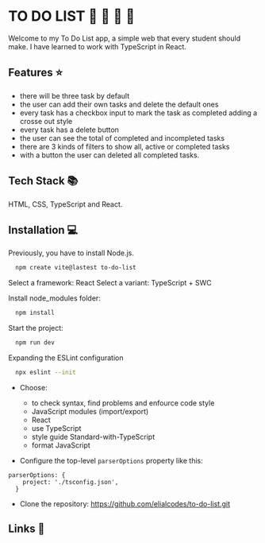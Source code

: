 # TO DO LIST :blue_book: :paperclip: :date: :notebook:

Welcome to my To Do List app, a simple web that every student should make. I have learned to work with TypeScript in React.

## Features :star:

- there will be three task by default
- the user can add their own tasks and delete the default ones
- every task has a checkbox input to mark the task as completed adding a crosse out style
- every task has a delete button
- the user can see the total of completed and incompleted tasks
- there are 3 kinds of filters to show all, active or completed tasks
- with a button the user can deleted all completed tasks.

## Tech Stack 📚

HTML, CSS, TypeScript and React.

## Installation 💻

Previously, you have to install Node.js.

```bash
  npm create vite@lastest to-do-list
```

Select a framework: React
Select a variant: TypeScript + SWC

Install node_modules folder:

```bash
  npm install
```

Start the project:

```bash
  npm run dev
```

Expanding the ESLint configuration

```bash
  npx eslint --init
```

- Choose:

  - to check syntax, find problems and enfource code style
  - JavaScript modules (import/export)
  - React
  - use TypeScript
  - style guide Standard-with-TypeScript
  - format JavaScript

- Configure the top-level `parserOptions` property like this:

```
parserOptions: {
    project: './tsconfig.json',
  }
```

- Clone the repository: https://github.com/elialcodes/to-do-list.git

## Links 🔗
